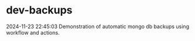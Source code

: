 # dev-backups
2024-11-23 22:45:03 Demonstration of automatic mongo db backups using workflow and actions.
